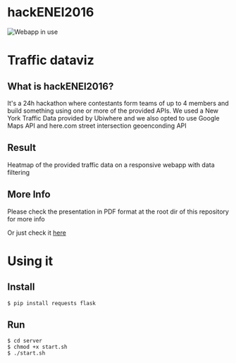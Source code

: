 # hackENEI2016
![Webapp in use](http://i.imgur.com/aDfqpIE.jpg)
# Traffic dataviz

## What is hackENEI2016?
It's a 24h hackathon where contestants form teams of up to 4 members and build something using one or more of the provided APIs.
We used a New York Traffic Data provided by Ubiwhere and we also opted to use Google Maps API and here.com street intersection geoenconding API

## Result
Heatmap of the provided traffic data on a responsive webapp with data filtering

## More Info
Please check the presentation in PDF format at the root dir of this repository for more info

Or just check it [here](https://goo.gl/lhJXh1) 
# Using it

## Install

```
$ pip install requests flask
```

## Run

```
$ cd server
$ chmod +x start.sh
$ ./start.sh
```
